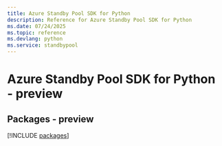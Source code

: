 ```yaml
---
title: Azure Standby Pool SDK for Python
description: Reference for Azure Standby Pool SDK for Python
ms.date: 07/24/2025
ms.topic: reference
ms.devlang: python
ms.service: standbypool
---
```

# Azure Standby Pool SDK for Python - preview
## Packages - preview
[!INCLUDE [packages](standby-pool-index.md)]